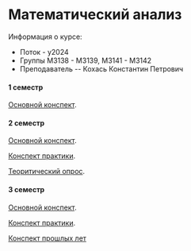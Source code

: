 # Математический анализ

Информация о курсе:

* Поток - y2024
* Группы М3138 - М3139, M3141 - M3142
* Преподаватель -- Кохась Константин Петрович

#### 1 семестр

[Основной конспект](./Calculus-1.pdf).

#### 2 семестр

[Основной конспект](./Calculus-2.pdf).

[Конспект практики](./CalculusPractice-2.pdf).

[Теоритический опрос](./theoretical-survey.pdf).


#### 3 семестр

[Основной конспект](./Calculus-3.pdf).

[Конспект практики](./CalculusPractice-3.pdf).

[Конспект прошлых лет](./CalculusExam.pdf)